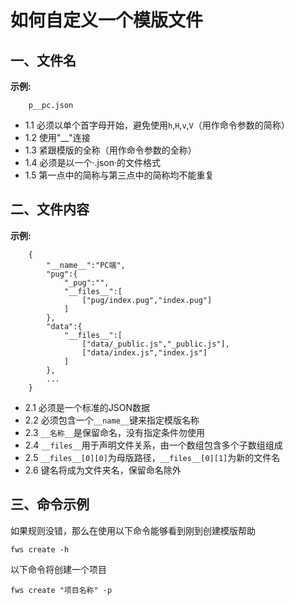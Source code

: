 # 如何自定义一个模版文件

## 一、文件名

**示例:**

```
    p__pc.json
```

- 1.1 必须以单个首字母开始，避免使用`h`,`H`,`v`,`V`（用作命令参数的简称）
- 1.2 使用"__"连接
- 1.3 紧跟模版的全称（用作命令参数的全称）
- 1.4 必须是以一个·.json·的文件格式
- 1.5 第一点中的简称与第三点中的简称均不能重复

## 二、文件内容

**示例:**
```
    {
        "__name__":"PC端",
        "pug":{
            "_pug":"",
            "__files__":[
                ["pug/index.pug","index.pug"]
            ]
        },
        "data":{
            "__files__":[
                ["data/_public.js","_public.js"],
                ["data/index.js","index.js"]
            ]
        },
        ...
    }
```

- 2.1 必须是一个标准的JSON数据
- 2.2 必须包含一个`__name__`键来指定模版名称
- 2.3 `__名称__`是保留命名，没有指定条件勿使用
- 2.4 `__files__`用于声明文件关系，由一个数组包含多个子数组组成
- 2.5 `__files__[0][0]`为母版路径，`__files__[0][1]`为新的文件名
- 2.6 键名将成为文件夹名，保留命名除外


## 三、命令示例

如果规则没错，那么在使用以下命令能够看到刚到创建模版帮助
```
fws create -h
```

以下命令将创建一个项目
```
fws create "项目名称" -p
```


